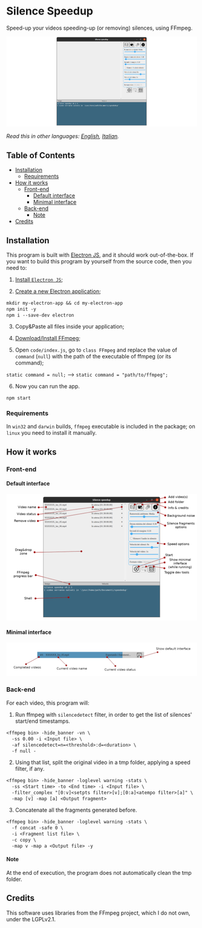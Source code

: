 # Silence Speedup
Speed-up your videos speeding-up (or removing) silences, using FFmpeg.

![Homescreen](screenshots/Homescreen.png)

*Read this in other languages: [English](README.md), [Italian](README.it.md).*

## Table of Contents
  - [Installation](#installation)
    - [Requirements](#requirements)
  - [How it works](#how-it-works)
    - [Front-end](#front-end)
      - [Default interface](#default-interface)
      - [Minimal interface](#minimal-interface)
    - [Back-end](#back-end)
      - [Note](#note)
  - [Credits](#credits)

## Installation
This program is built with [Electron JS](https://www.electronjs.org/), and it should work out-of-the-box. If you want to build this program by yourself from the source code, then you need to:

1.  [Install ``Electron JS``](https://www.electronjs.org/docs/tutorial/installation);

2.  [Create a new Electron application](https://www.electronjs.org/docs/tutorial/quick-start);

```
mkdir my-electron-app && cd my-electron-app
npm init -y
npm i --save-dev electron
```

3.  Copy&Paste all files inside your application;

4.  [Download/Install FFmpeg](https://ffmpeg.org/download.html);

5.  Open ``code/index.js``, go to ``class FFmpeg`` and replace the value of ``command`` (``null``) with the path of the executable of ffmpeg (or its command);

``static command = null;`` --> ``static command = "path/to/ffmpeg";``

6.  Now you can run the app.

```
npm start
```

### Requirements
In ``win32`` and ``darwin`` builds, ``ffmpeg`` executable is included in the package; on ``linux`` you need to install it manually.

## How it works

### Front-end

#### Default interface
![Default interface](screenshots/Default%20interface.png)

#### Minimal interface
![Minimal interface](screenshots/Minimal%20interface.png)

### Back-end
For each video, this program will:

1.  Run ffmpeg with ``silencedetect`` filter, in order to get the list of silences' start/end timestamps.

```
<ffmpeg bin> -hide_banner -vn \
  -ss 0.00 -i <Input file> \
  -af silencedetect=n=<threshold>:d=<duration> \
  -f null -
```

2.  Using that list, split the original video in a tmp folder, applying a speed filter, if any.

```
<ffmpeg bin> -hide_banner -loglevel warning -stats \
  -ss <Start time> -to <End time> -i <Input file> \
  -filter_complex "[0:v]<setpts filter>[v];[0:a]<atempo filter>[a]" \
  -map [v] -map [a] <Output fragment>
```

3.  Concatenate all the fragments generated before.

```
<ffmpeg bin> -hide_banner -loglevel warning -stats \
  -f concat -safe 0 \
  -i <Fragment list file> \
  -c copy \
  -map v -map a <Output file> -y
```

#### Note
At the end of execution, the program does not automatically clean the tmp folder.

## Credits
This software uses libraries from the FFmpeg project, which I do not own, under the LGPLv2.1.
